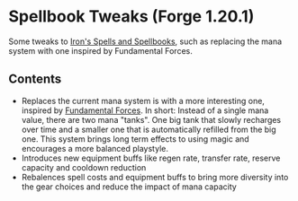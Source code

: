 # Spellbook Tweaks (Forge 1.20.1)

Some tweaks to [Iron's Spells and Spellbooks](https://modrinth.com/mod/irons-spells-n-spellbooks), such as replacing the mana system with one inspired by Fundamental Forces.

## Contents

- Replaces the current mana system is with a more interesting one, inspired by [Fundamental Forces](https://discord.gg/4J2ZM6T8nT). In short: Instead of a single mana value, there are two mana "tanks". One big tank that slowly recharges over time and a smaller one that is automatically refilled from the big one. This system brings long term effects to using magic and encourages a more balanced playstyle.
- Introduces new equipment buffs like regen rate, transfer rate, reserve capacity and cooldown reduction
- Rebalences spell costs and equipment buffs to bring more diversity into the gear choices and reduce the impact of mana capacity
